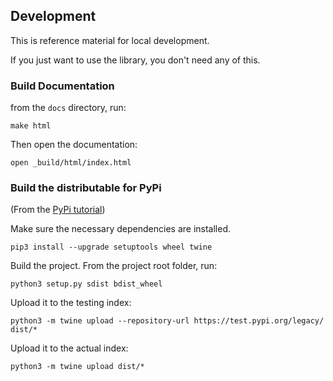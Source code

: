## Development

This is reference material for local development.

If you just want to use the library, you don't need any of this.

### Build Documentation

from the `docs` directory, run:

```shell
make html
```

Then open the documentation:

```shell
open _build/html/index.html
```

### Build the distributable for PyPi

(From the [PyPi tutorial](https://packaging.python.org/tutorials/packaging-projects/))

Make sure the necessary dependencies are installed.

```shell
pip3 install --upgrade setuptools wheel twine
```

Build the project. From the project root folder, run:

```shell
python3 setup.py sdist bdist_wheel
```

Upload it to the testing index:

```shell
python3 -m twine upload --repository-url https://test.pypi.org/legacy/ dist/*
```

Upload it to the actual index:

```shell
python3 -m twine upload dist/*
```